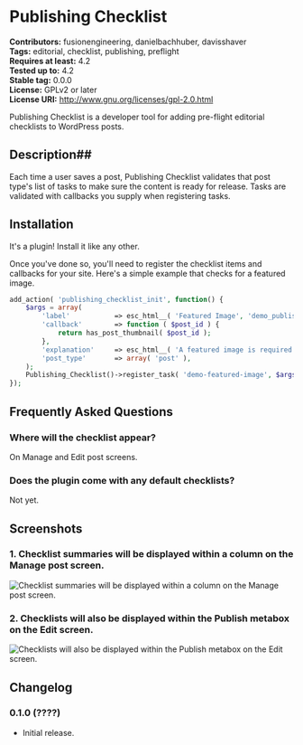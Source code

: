 # Publishing Checklist #
**Contributors:** fusionengineering, danielbachhuber, davisshaver    
**Tags:** editorial, checklist, publishing, preflight  
**Requires at least:** 4.2    
**Tested up to:** 4.2    
**Stable tag:** 0.0.0  
**License:** GPLv2 or later    
**License URI:** http://www.gnu.org/licenses/gpl-2.0.html   

Publishing Checklist is a developer tool for adding pre-flight editorial checklists to WordPress posts.

## Description##

Each time a user saves a post, Publishing Checklist validates that post type's list of tasks to make sure the content is ready for release. Tasks are validated with callbacks you supply when registering tasks.

## Installation  ##

It's a plugin! Install it like any other. 

Once you've done so, you'll need to register the checklist items and callbacks for your site. Here's a simple example that checks for a featured image.

```php
add_action( 'publishing_checklist_init', function() {
	$args = array(
		'label'           => esc_html__( 'Featured Image', 'demo_publishing_checklist' ),
		'callback'        => function ( $post_id ) {
			return has_post_thumbnail( $post_id );
		},
		'explanation'     => esc_html__( 'A featured image is required.', 'demo_publishing_checklist' ),
		'post_type'       => array( 'post' ),
	);
	Publishing_Checklist()->register_task( 'demo-featured-image', $args );
});
```

## Frequently Asked Questions ##

### Where will the checklist appear? ###

On Manage and Edit post screens.

### Does the plugin come with any default checklists? ###

Not yet.

## Screenshots ##

### 1. Checklist summaries will be displayed within a column on the Manage post screen. ###
![Checklist summaries will be displayed within a column on the Manage post screen.](http://s.wordpress.org/extend/plugins/publishing-checklist/screenshot-1.png)


### 2. Checklists will also be displayed within the Publish metabox on the Edit screen. ###
![Checklists will also be displayed within the Publish metabox on the Edit screen.](http://s.wordpress.org/extend/plugins/publishing-checklist/screenshot-2.png)


## Changelog ##

### 0.1.0 (????) ###

* Initial release.
